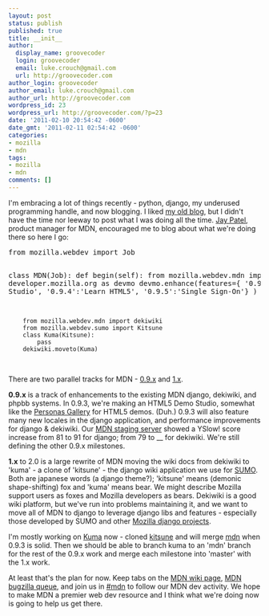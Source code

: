 ```yaml
---
layout: post
status: publish
published: true
title: __init__
author:
  display_name: groovecoder
  login: groovecoder
  email: luke.crouch@gmail.com
  url: http://groovecoder.com
author_login: groovecoder
author_email: luke.crouch@gmail.com
author_url: http://groovecoder.com
wordpress_id: 23
wordpress_url: http://groovecoder.com/?p=23
date: '2011-02-10 20:54:42 -0600'
date_gmt: '2011-02-11 02:54:42 -0600'
categories:
- mozilla
- mdn
tags:
- mozilla
- mdn
comments: []
---
```

<p>I'm embracing a lot of things recently - python, django, my underused programming handle, and now blogging. I liked <a href="http://bluke.blogspot.com/">my old blog</a>, but I didn't have the time nor leeway to post what I was doing all the time. <a href="http://blog.mozilla.com/jay/">Jay Patel</a>, product manager for MDN, encouraged me to blog about what we're doing there so here I go:</p>
<pre lang="python">
from mozilla.webdev import Job

class MDN(Job):
    def begin(self):
        from mozilla.webdev.mdn import developer.mozilla.org as devmo
        devmo.enhance(features={
            '0.9.3':'Demo Studio', 
            '0.9.4':'Learn HTML5', 
            '0.9.5':'Single Sign-On'}
        )

        from mozilla.webdev.mdn import dekiwiki
        from mozilla.webdev.sumo import Kitsune
        class Kuma(Kitsune):
            pass
        dekiwiki.moveto(Kuma)
</pre>
<p>There are two parallel tracks for MDN - <a href="https://wiki.mozilla.org/MDN/MDNv09x">0.9.x</a> and <a href="https://wiki.mozilla.org/MDN/MDNv1">1.x</a>.</p>
<p><strong>0.9.x</strong> is a track of enhancements to the existing MDN django, dekiwiki, and phpbb systems. In 0.9.3, we're making an HTML5 Demo Studio, somewhat like the <a href="http://www.getpersonas.com/en-US/gallery/">Personas Gallery</a> for HTML5 demos. (Duh.) 0.9.3 will also feature many new locales in the django application, and performance improvements for django & dekiwiki. Our <a href="https://developer-stage9.mozilla.org/en-US/">MDN staging server</a> showed a YSlow! score increase from 81 to 91 for django; from 79 to __ for dekiwiki. We're still defining the other 0.9.x milestones.</p>
<p><strong>1.x</strong> to 2.0 is a large rewrite of MDN moving the wiki docs from dekiwiki to 'kuma' - a clone of 'kitsune' - the django wiki application we use for <a href="http://support.mozilla.com">SUMO</a>. Both are japanese words (a django theme?); 'kitsune' means (demonic shape-shifting) fox and 'kuma' means bear. We might describe Mozilla support users as foxes and Mozilla developers as bears. Dekiwiki is a good wiki platform, but we've run into problems maintaining it, and we want to move all of MDN to django to leverage django libs and features - especially those developed by SUMO and other <a href="https://github.com/mozilla/playdoh/">Mozilla django projects</a>.</p>
<p>I'm mostly working on <a href="https://github.com/mozilla/kuma">Kuma</a> now - cloned <a href="https://github.com/jsocol/kitsune">kitsune</a> and will merge <a href="https://github.com/fwenzel/mdn">mdn</a> when 0.9.3 is solid. Then we should be able to branch kuma to an 'mdn' branch for the rest of the 0.9.x work and merge each milestone into 'master' with the 1.x work.</p>
<p>At least that's the plan for now. Keep tabs on the <a href="https://wiki.mozilla.org/MDN">MDN wiki page</a>, <a href="https://bugzilla.mozilla.org/buglist.cgi?product=Mozilla%20Developer%20Network&component=Website&resolution=---">MDN bugzilla queue</a>, and join us in <a href="irc://irc.mozilla.org:6697/#mdn">#mdn</a> to follow our MDN dev activity. We hope to make MDN a premier web dev resource and I think what we're doing now is going to help us get there.</p>
